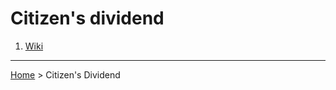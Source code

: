 # Citizen's dividend

1. [Wiki](https://vinamrsachdeva.github.io/citizens-dividend/wiki)

---

[Home](https://vinamrsachdeva.github.io) > Citizen's Dividend
